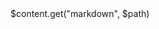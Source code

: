 <!DOCTYPE html PUBLIC "-//W3C//DTD HTML 4.01//EN"
        "http://www.w3.org/TR/html4/strict.dtd">

<html lang="en">
<head>
    <meta http-equiv="Content-Type" content="text/html; charset=utf-8">
    <title>untitled</title>
    <meta name="generator" content="TextMate http://macromates.com/">
    <meta name="author" content="Florin T.PATRASCU">
</head>
<body>
    $content.get("markdown", $path)
</body>
</html>
